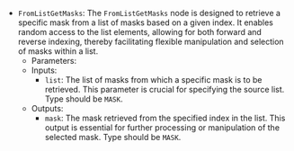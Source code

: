 - `FromListGetMasks`: The `FromListGetMasks` node is designed to retrieve a specific mask from a list of masks based on a given index. It enables random access to the list elements, allowing for both forward and reverse indexing, thereby facilitating flexible manipulation and selection of masks within a list.
    - Parameters:
    - Inputs:
        - `list`: The list of masks from which a specific mask is to be retrieved. This parameter is crucial for specifying the source list. Type should be `MASK`.
    - Outputs:
        - `mask`: The mask retrieved from the specified index in the list. This output is essential for further processing or manipulation of the selected mask. Type should be `MASK`.
